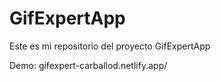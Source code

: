 # GifExpertApp

Este es mi repositorio del proyecto GifExpertApp

Demo: gifexpert-carballod.netlify.app/